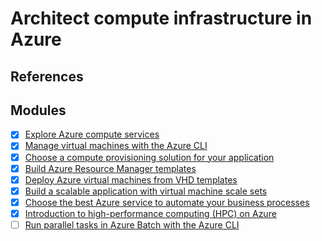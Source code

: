 # Architect compute infrastructure in Azure

## References

## Modules

- [x] [Explore Azure compute services](https://docs.microsoft.com/en-us/learn/modules/azure-compute-fundamentals/)
- [x] [Manage virtual machines with the Azure CLI](https://docs.microsoft.com/en-us/learn/modules/manage-virtual-machines-with-azure-cli/)
- [x] [Choose a compute provisioning solution for your application](https://docs.microsoft.com/en-us/learn/modules/choose-compute-provisioning/)
- [x] [Build Azure Resource Manager templates](https://docs.microsoft.com/en-us/learn/modules/build-azure-vm-templates/)
- [x] [Deploy Azure virtual machines from VHD templates](https://docs.microsoft.com/en-us/learn/modules/deploy-vms-from-vhd-templates/)
- [x] [Build a scalable application with virtual machine scale sets](https://docs.microsoft.com/en-us/learn/modules/build-app-with-scale-sets/)
- [x] [Choose the best Azure service to automate your business processes](https://docs.microsoft.com/en-us/learn/modules/choose-azure-service-to-integrate-and-automate-business-processes/)
- [x] [Introduction to high-performance computing (HPC) on Azure](https://docs.microsoft.com/en-us/learn/modules/intro-to-hpc/)
- [ ] [Run parallel tasks in Azure Batch with the Azure CLI](https://docs.microsoft.com/en-us/learn/modules/run-parallel-tasks-in-azure-batch-with-the-azure-cli/)
